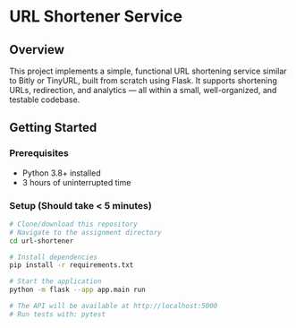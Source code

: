 # URL Shortener Service

## Overview
This project implements a simple, functional URL shortening service similar to Bitly or TinyURL, built from scratch using Flask. It supports shortening URLs, redirection, and analytics — all within a small, well-organized, and testable codebase.

## Getting Started

### Prerequisites
- Python 3.8+ installed
- 3 hours of uninterrupted time

### Setup (Should take < 5 minutes)
```bash
# Clone/download this repository
# Navigate to the assignment directory
cd url-shortener

# Install dependencies
pip install -r requirements.txt

# Start the application
python -m flask --app app.main run

# The API will be available at http://localhost:5000
# Run tests with: pytest
```
